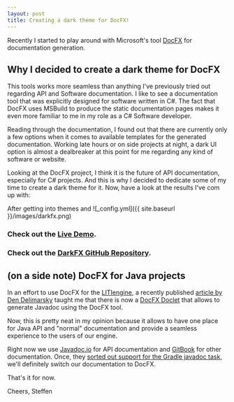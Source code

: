 ```yaml
---
layout: post
title: Creating a dark theme for DocFX!
---
```


Recently I started to play around with Microsoft's tool [DocFX](https://dotnet.github.io/docfx/) for documentation generation.

## Why I decided to create a dark theme for DocFX

This tools works more seamless than anything I've previously tried out regarding API and Software documentation. 
I like to see a documentation tool that was explicitly designed for software written in C#. The fact that DocFX uses
MSBuild to produce the static documentation pages makes it even more familiar to me in my role as a C# Software developer.

Reading through the documentation, I found out that there are currently only a few options when it comes to available templates for
the generated documentation. Working late hours or on side projects at night, a dark UI option is almost a dealbreaker at this point for me regarding any kind of software or website.

Looking at the DocFX project, I think it is the future of API documentation, especially for C# projects. And this is why I decided to dedicate some of
my time to create a dark theme for it. Now, have a look at the results I've com up with:

After getting into themes and 
![_config.yml]({{ site.baseurl }}/images/darkfx.png)

### Check out the **[Live Demo](https://steffen-wilke.com/darkfx/articles/intro.html)**.

### Check out the **[DarkFX GitHub Repository](https://github.com/steffen-wilke/darkfx)**.

## (on a side note) DocFX for Java projects

In an effort to use DocFX for the [LITIengine](https://litiengine.com), a recently published [article by Den Delimarsky](https://dennisdel.com/blog/generating-java-docs-docfx/) taught me that there is now a [DocFX Doclet](https://github.com/docascode/docfx-doclet) that allows to generate Javadoc using the DocFX tool. 

Now, this is pretty neat in my opinion because it allows to have one place for Java API and "normal" documentation and provide a seamless experience to the users of our engine.

Right now we use [Javadoc.io](https://javadoc.io/) for API documentation and [GitBook](https://www.gitbook.com/) for other documentation.
Once, they [sorted out support for the Gradle javadoc task](https://github.com/docascode/docfx-doclet/issues/5), we'll definitely switch our documentation to DocFX.

That's it for now.

Cheers,
Steffen